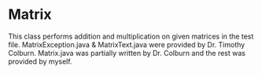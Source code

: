 # Matrix
This class performs addition and multiplication on given matrices in the test file. MatrixException.java &amp; MatrixText.java were provided by Dr. Timothy Colburn. Matrix.java was partially written by Dr. Colburn and the rest was provided by myself.
